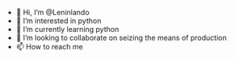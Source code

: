 - 👋 Hi, I’m @Leninlando
- 👀 I’m interested in python
- 🌱 I’m currently learning python
- 💞️ I’m looking to collaborate on seizing the means of production
- 📫 How to reach me 

<!---
Leninlando/Leninlando is a ✨ special ✨ repository because its `README.md` (this file) appears on your GitHub profile.
You can click the Preview link to take a look at your changes.
--->
